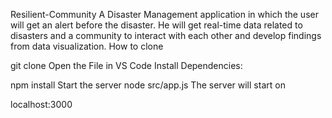 Resilient-Community
A Disaster Management application in which the user will get an alert before the disaster. He will get real-time data related to disasters and a community to interact with each other and develop findings from data visualization.
How to clone

git clone <app-link>
Open the File in VS Code
Install Dependencies:

npm install
Start the server
node src/app.js
The server will start on

localhost:3000
